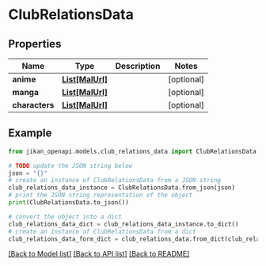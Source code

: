 # ClubRelationsData


## Properties

Name | Type | Description | Notes
------------ | ------------- | ------------- | -------------
**anime** | [**List[MalUrl]**](MalUrl.md) |  | [optional] 
**manga** | [**List[MalUrl]**](MalUrl.md) |  | [optional] 
**characters** | [**List[MalUrl]**](MalUrl.md) |  | [optional] 

## Example

```python
from jikan_openapi.models.club_relations_data import ClubRelationsData

# TODO update the JSON string below
json = "{}"
# create an instance of ClubRelationsData from a JSON string
club_relations_data_instance = ClubRelationsData.from_json(json)
# print the JSON string representation of the object
print(ClubRelationsData.to_json())

# convert the object into a dict
club_relations_data_dict = club_relations_data_instance.to_dict()
# create an instance of ClubRelationsData from a dict
club_relations_data_form_dict = club_relations_data.from_dict(club_relations_data_dict)
```
[[Back to Model list]](../README.md#documentation-for-models) [[Back to API list]](../README.md#documentation-for-api-endpoints) [[Back to README]](../README.md)


